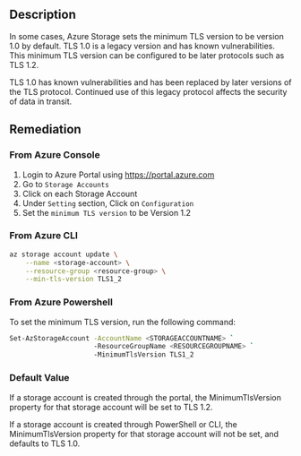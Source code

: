 ## Description

In some cases, Azure Storage sets the minimum TLS version to be version 1.0 by default. TLS 1.0 is a legacy version and has known vulnerabilities. This minimum TLS version can be configured to be later protocols such as TLS 1.2.

TLS 1.0 has known vulnerabilities and has been replaced by later versions of the TLS protocol. Continued use of this legacy protocol affects the security of data in transit.

## Remediation

### From Azure Console

1. Login to Azure Portal using https://portal.azure.com
2. Go to `Storage Accounts`
3. Click on each Storage Account
4. Under `Setting` section, Click on `Configuration`
5. Set the `minimum TLS version` to be Version 1.2

### From Azure CLI

```bash
az storage account update \
    --name <storage-account> \
    --resource-group <resource-group> \
    --min-tls-version TLS1_2
```

### From Azure Powershell

To set the minimum TLS version, run the following command:

```bash
Set-AzStorageAccount -AccountName <STORAGEACCOUNTNAME> `
                     -ResourceGroupName <RESOURCEGROUPNAME> `
                     -MinimumTlsVersion TLS1_2
```

### Default Value

If a storage account is created through the portal, the MinimumTlsVersion property for that storage account will be set to TLS 1.2.

If a storage account is created through PowerShell or CLI, the MinimumTlsVersion property for that storage account will not be set, and defaults to TLS 1.0.